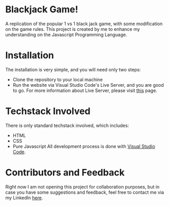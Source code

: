 # Blackjack Game!
A replication of the popular 1 vs 1 black jack game, with some modification on the game rules. This project is created by me to enhance my understanding on the Javascript Programming
Language. 

# Installation
The installation is very simple, and you will need only two steps:
* Clone the repository to your local machine
* Run the website via Visual Studio Code's Live Server, and you are good to go. For more information about Live Server, please visit [this](https://marketplace.visualstudio.com/items?itemName=ritwickdey.LiveServer) page.

# Techstack Involved
There is only standard techstack involved, which includes:
* HTML
* CSS
* Pure Javascript
All development process is done with [Visual Studio Code](https://code.visualstudio.com/download).

# Contributors and Feedback
Right now I am not opening this project for collaboration purposes, but in case you have some suggestions and feedback, feel free to contact me via my LinkedIn [here](https://www.linkedin.com/in/yonas-mulyadi-559841140/).



